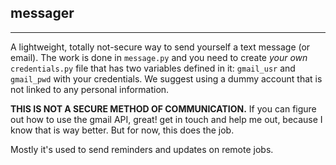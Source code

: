 ## messager
---
A lightweight, totally not-secure way to send yourself a text message (or email).
The work is done in `message.py` and you need to create _your own_ `credentials.py` file that has two variables defined in it: `gmail_usr` and `gmail_pwd` with your credentials.
We suggest using a dummy account that is not linked to any personal information. 

**THIS IS NOT A SECURE METHOD OF COMMUNICATION.** 
If you can figure out how to use the gmail API, great! get in touch and help me out, because I know that is way better. But for now, this does the job. 

Mostly it's used to send reminders and updates on remote jobs.
